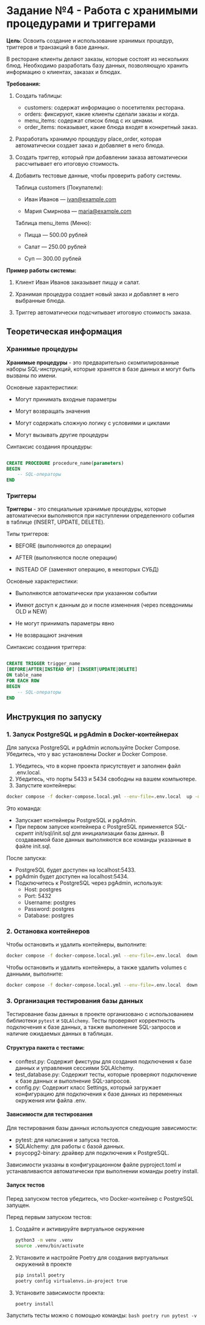 # Задание №4 - Работа с хранимыми процедурами и триггерами

**Цель**: Освоить создание и использование хранимых процедур, триггеров и транзакций в базе данных.

В ресторане клиенты делают заказы, которые состоят из нескольких блюд. Необходимо разработать базу данных, позволяющую хранить информацию о клиентах, заказах и блюдах.

**Требования:**

1. Создать таблицы:

   + customers: содержат информацию о посетителях ресторана.
   + orders: фиксируют, какие клиенты сделали заказы и когда.
   + menu_items: содержат список блюд с их ценами.
   + order_items: показывает, какие блюда входят в конкретный заказ.

2. Разработать хранимую процедуру place_order, которая автоматически создает заказ и добавляет в него блюда.

3. Создать триггер, который при добавлении заказа автоматически рассчитывает его итоговую стоимость.
   
4. Добавить тестовые данные, чтобы проверить работу системы.

    Таблица customers (Покупатели):

    + Иван Иванов — ivan@example.com

    + Мария Смирнова — maria@example.com

    Таблица menu_items (Меню):

    + Пицца — 500.00 рублей

    + Салат — 250.00 рублей

    + Суп — 300.00 рублей

**Пример работы системы:**

1. Клиент Иван Иванов заказывает пиццу и салат.

2. Хранимая процедура создает новый заказ и добавляет в него выбранные блюда.

3. Триггер автоматически подсчитывает итоговую стоимость заказа.

## Теоретическая информация

### Хранимые процедуры

**Хранимые процедуры** - это предварительно скомпилированные наборы SQL-инструкций, которые хранятся в базе данных и могут быть вызваны по имени.

Основные характеристики:

+ Могут принимать входные параметры

+ Могут возвращать значения

+ Могут содержать сложную логику с условиями и циклами

+ Могут вызывать другие процедуры

Синтаксис создания процедуры:

```sql

CREATE PROCEDURE procedure_name(parameters)
BEGIN
    -- SQL-операторы
END
```

### Триггеры

**Триггеры** - это специальные хранимые процедуры, которые автоматически выполняются при наступлении определенного события в таблице (INSERT, UPDATE, DELETE).

Типы триггеров:

+ BEFORE (выполняются до операции)

+ AFTER (выполняются после операции)

+ INSTEAD OF (заменяют операцию, в некоторых СУБД)

Основные характеристики:

+ Выполняются автоматически при указанном событии

+ Имеют доступ к данным до и после изменения (через псевдонимы OLD и NEW)

+ Не могут принимать параметры явно

+ Не возвращают значения

Синтаксис создания триггера:

``` sql

CREATE TRIGGER trigger_name
[BEFORE|AFTER|INSTEAD OF] [INSERT|UPDATE|DELETE]
ON table_name
FOR EACH ROW
BEGIN
    -- SQL-операторы
END
```

## Инструкция по запуску

### 1. Запуск PostgreSQL и pgAdmin в Docker-контейнерах

Для запуска PostgreSQL и pgAdmin используйте Docker Compose. Убедитесь, что у вас установлены Docker и Docker Compose.

1. Убедитесь, что в корне проекта присутствует и заполнен файл .env.local.
2. Убедитесь, что порты 5433 и 5434 свободны на вашем компьютере.
3. Запустите контейнеры:

```bash
docker compose -f docker-compose.local.yml --env-file=.env.local  up -d
```

Это команда:
- Запускает контейнеры PostgreSQL и pgAdmin.
- При первом запуске контейнера с PostgreSQL применяется SQL-скрипт init/sql/init.sql для инициализации базы данных. В создаваемой базе данных выполняются все команды указанные в файле init.sql.

После запуска:
- PostgreSQL будет доступен на localhost:5433.
- pgAdmin будет доступен на localhost:5434.
- Подключитесь к PostgreSQL через pgAdmin, используя:
    * Host: postgres
    * Port: 5432
    * Username: postgres
    * Password: postgres
    * Database: postgres

### 2. Остановка контейнеров

Чтобы остановить и удалить контейнеры, выполните:

```bash
docker compose -f docker-compose.local.yml --env-file=.env.local  down
```

Чтобы остановить и удалить контейнеры, а также удалить volumes с данными, выполните:

```bash
docker compose -f docker-compose.local.yml --env-file=.env.local  down -v
```

### 3. Организация тестирования базы данных

Тестирование базы данных в проекте организовано с использованием библиотеки `pytest` и `SQLAlchemy`. Тесты проверяют корректность подключения к базе данных, а также выполнение SQL-запросов и наличие ожидаемых данных в таблицах.

#### Структура пакета с тестами:

- conftest.py: Содержит фикстуры для создания подключения к базе данных и управления сессиями SQLAlchemy.
- test_database.py: Содержит тесты, которые проверяют подключение к базе данных и выполнение SQL-запросов.
- config.py: Содержит класс Settings, который загружает конфигурацию для подключения к базе данных из переменных окружения или файла .env.

#### Зависимости для тестирования

Для тестирования базы данных используются следующие зависимости:
- pytest: для написания и запуска тестов.
- SQLAlchemy: для работы с базой данных.
- psycopg2-binary: драйвер для подключения к PostgreSQL.

Зависимости указаны в конфигурационном файле pyproject.toml и устанавливаются автоматически при выполнении команды poetry install.

#### Запуск тестов

Перед запуском тестов убедитесь, что Docker-контейнер с PostgreSQL запущен.

Перед первым запуском тестов:
1. Создайте и активируйте виртуальное окружение
    ```bash
    python3 -m venv .venv
    source .venv/bin/activate
    ```
2. Установите и настройте Poetry для создания виртуальных окружений в проекте
    ```bash
    pip install poetry
    poetry config virtualenvs.in-project true
    ```
3. Установите зависимости проекта:
    ```bash
    poetry install
    ```

Запустить тесты можно с помощью команды:
    ```bash
    poetry run pytest -v
    ```